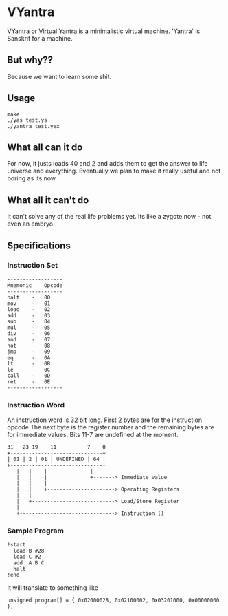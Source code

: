 VYantra
=======

VYantra or Virtual Yantra is a minimalistic virtual machine. 'Yantra' is Sanskrit for a machine.

But why??
---------

Because we want to learn some shit.

Usage
-----

    make
    ./yas test.ys
    ./yantra test.yex

What all can it do
------------------

For now, it justs loads 40 and 2 and adds them to get the answer to life universe and everything. Eventually we plan to make it really useful and not boring as its now

What all it can't do
--------------------

It can't solve any of the real life problems yet. Its like a zygote now - not even an embryo.

Specifications
--------------

### Instruction Set

    ------------------
    Mnemonic    Opcode
    ------------------
    halt    -   00
    mov     -   01
    load    -   02
    add     -   03
    sub     -   04
    mul     -   05
    div     -   06
    and     -   07
    not     -   08
    jmp     -   09
    eq      -   0A
    lt      -   0B
    le      -   0C
    call    -   0D
    ret     -   0E
    ------------------

### Instruction Word

An instruction word is 32 bit long. First 2 bytes are for the instruction opcode The next byte is the register number and the remaining bytes are for immediate values. Bits 11-7 are undefined at the moment.

    31   23 19    11          7    0
    +------------------------------+
    | 01 | 2 | 01 | UNDEFINED | 64 |
    +------------------------------+
       |   |    |              |
       |   |    |              +-------> Immediate value
       |   |    |
       |   |    +----------------------> Operating Registers
       |   |
       |   +---------------------------> Load/Store Register
       |
       +-------------------------------> Instruction ()


### Sample Program

    !start
      load B #28      
      load C #2       
      add  A B C      
      halt            
    !end

It will translate to something like -

    unsigned program[] = { 0x02000028, 0x02100002, 0x03201000, 0x00000000 };


